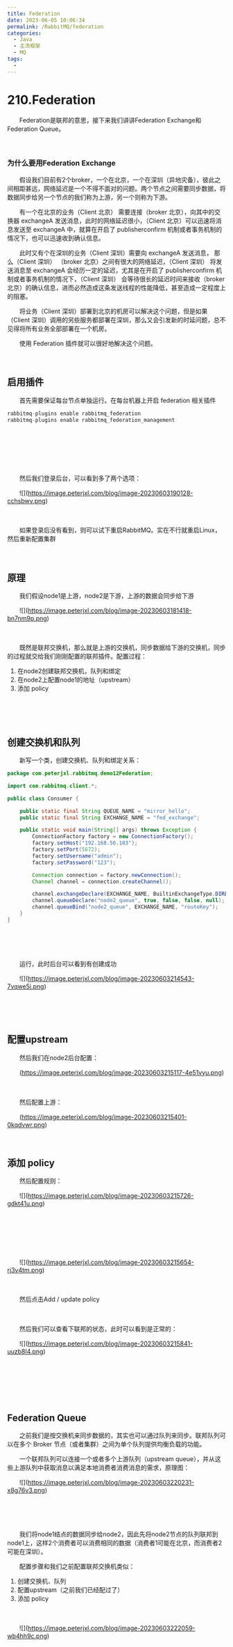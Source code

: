 ```yaml
---
title: Federation
date: 2023-06-05 10:06:34
permalink: /RabbitMQ/federation
categories:
  - Java
  - 主流框架
  - MQ
tags:
  - 
---
```

# 210.Federation

　　Federation是联邦的意思，接下来我们讲讲Federation Exchange和Federation Queue。
<!-- more -->
　　‍

### 为什么要用Federation Exchange

　　假设我们目前有2个broker，一个在北京，一个在深圳（异地灾备），彼此之间相距甚远，网络延迟是一个不得不面对的问题。两个节点之间需要同步数据，将数据同步给另一个节点的我们称为上游，另一个则称为下游。

　　有一个在北京的业务（Client 北京） 需要连接（broker 北京），向其中的交换器 exchangeA 发送消息，此时的网络延迟很小，（Client 北京）可以迅速将消息发送至 exchangeA 中，就算在开启了 publisherconfirm 机制或者事务机制的情况下，也可以迅速收到确认信息。

　　此时又有个在深圳的业务（Client 深圳）需要向 exchangeA 发送消息， 那么（Client 深圳） （broker 北京）之间有很大的网络延迟，（Client 深圳） 将发送消息至 exchangeA 会经历一定的延迟，尤其是在开启了 publisherconfirm 机制或者事务机制的情况下，（Client 深圳） 会等待很长的延迟时间来接收（broker 北京）的确认信息，进而必然造成这条发送线程的性能降低，甚至造成一定程度上的阻塞。

　　将业务（Client 深圳）部署到北京的机房可以解决这个问题，但是如果（Client 深圳）调用的另些服务都部署在深圳，那么又会引发新的时延问题，总不见得将所有业务全部部署在一个机房。

　　使用 Federation 插件就可以很好地解决这个问题。

　　‍

## 启用插件

　　首先需要保证每台节点单独运行。在每台机器上开启 federation 相关插件

```java
rabbitmq-plugins enable rabbitmq_federation
rabbitmq-plugins enable rabbitmq_federation_management
```

　　‍

　　‍

　　‍

　　然后我们登录后台，可以看到多了两个选项：

　　![]​(https://image.peterjxl.com/blog/image-20230603190128-cchsbwv.png)​

　　‍

　　如果登录后没有看到，则可以试下重启RabbitMQ。实在不行就重启Linux，然后重新配置集群

　　‍

## 原理

　　我们假设node1是上游，node2是下游，上游的数据会同步给下游

　　![]​(https://image.peterjxl.com/blog/image-20230603181418-bn7nm9p.png)​

　　‍

　　既然是联邦交换机，那么就是上游的交换机，同步数据给下游的交换机，同步的过程就交给我们刚刚配置的联邦插件。配置过程：

1. 在node2创建联邦交换机，队列和绑定
2. 在node2上配置node1的地址（upstream）
3. 添加 policy

　　‍

　　‍

## 创建交换机和队列

　　新写一个类，创建交换机、队列和绑定关系：

```java
package com.peterjxl.rabbitmq.demo12Federation;

import com.rabbitmq.client.*;

public class Consumer {

    public static final String QUEUE_NAME = "mirror_hello";
    public static final String EXCHANGE_NAME = "fed_exchange";

    public static void main(String[] args) throws Exception {
        ConnectionFactory factory = new ConnectionFactory();
        factory.setHost("192.168.56.103");
        factory.setPort(5672);
        factory.setUsername("admin");
        factory.setPassword("123");

        Connection connection = factory.newConnection();
        Channel channel = connection.createChannel();

        channel.exchangeDeclare(EXCHANGE_NAME, BuiltinExchangeType.DIRECT);
        channel.queueDeclare("node2_queue", true, false, false, null);
        channel.queueBind("node2_queue", EXCHANGE_NAME, "routeKey");
    }
}

```

　　‍

　　‍

　　运行，此时后台可以看到有创建成功

　　![]​(https://image.peterjxl.com/blog/image-20230603214543-7vqwe5i.png)​

　　‍

　　‍

## 配置upstream

　　然后我们在node2后台配置：

　　​​​(https://image.peterjxl.com/blog/image-20230603215117-4e51vyu.png)​​​

　　‍

　　然后配置上游：

　　​​(https://image.peterjxl.com/blog/image-20230603215401-0kqdvwr.png)​​

　　‍

## 添加 policy

　　然后配置规则：

　　![]​(https://image.peterjxl.com/blog/image-20230603215726-gdkt41u.png)​

　　‍

　　‍

　　‍

　　![]​(https://image.peterjxl.com/blog/image-20230603215654-rj3v4tm.png)​

　　‍

　　然后点击Add / update policy

　　‍

　　然后我们可以查看下联邦的状态，此时可以看到是正常的：

　　![]​(https://image.peterjxl.com/blog/image-20230603215841-uuzb8l4.png)​

　　‍

　　‍

　　‍

## Federation Queue

　　之前我们是按交换机来同步数据的，其实也可以通过队列来同步。联邦队列可以在多个 Broker 节点（或者集群）之间为单个队列提供均衡负载的功能。

　　一个联邦队列可以连接一个或者多个上游队列（upstream queue），并从这些上游队列中获取消息以满足本地消费者消费消息的需求，原理图：

　　![]​(https://image.peterjxl.com/blog/image-20230603220231-x8g76v3.png)​

　　‍

　　‍

　　我们将node1结点的数据同步给node2，因此先将node2节点的队列联邦到node1上，这样2个消费者可以消费相同的数据（消费者1可能在北京，而消费者2可能在深圳）。

　　配置步骤和我们之前配置联邦交换机类似：

1. 创建交换机、队列
2. 配置upstream（之前我们已经配过了）
3. 添加 policy

　　‍

　　![]​(https://image.peterjxl.com/blog/image-20230603222059-wb4hh9c.png)​

